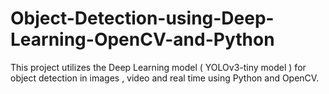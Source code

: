 # Object-Detection-using-Deep-Learning-OpenCV-and-Python
This project utilizes the Deep Learning model ( YOLOv3-tiny model ) for object detection in images , video and real time using Python and OpenCV.
